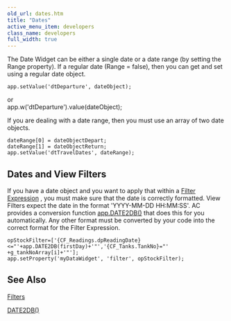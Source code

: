 ```yaml
---
old_url: dates.htm
title: "Dates"
active_menu_item: developers
class_name: developers
full_width: true
---
```



The Date Widget can be either a single date or a date range (by setting the Range property). If a regular date (Range = false), then you can get and set using a regular date object.

    app.setValue('dtDeparture', dateObject);
or    
    app.w('dtDeparture').value(dateObject);
    
If you are dealing with a date range, then you must use an array of two date objects. 

    dateRange[0] = dateObjectDepart;
    dateRange[1] = dateObjectReturn;
    app.setValue('dtTravelDates', dateRange);
    
    
## Dates and View Filters

If you have a date object and you want to apply that within a [Filter Expression](/developers/documentation/scripting-apis/client-api/data-view-functions/modifying-data-widgets-with-scripts/filters) , you must make sure that the date is correctly formatted. View Filters expect the date in the format 'YYYY-MM-DD HH:MM:SS'. AC provides a conversion function [app.DATE2DB()](/developers/documentation/scripting-apis/client-api/conversion-functions/date2db) that does this for you automatically. Any other format must be converted by your code into the correct format for the Filter Expression.    
    
    opStockFilter=['{CF_Readings.dpReadingDate}<="'+app.DATE2DB(firstDay)+'"','{CF_Tanks.TankNo}="' +g_tankNoArray[i]+'"'];
    app.setProperty('myDataWidget', 'filter', opStockFilter);
   

## See Also

[Filters](/developers/documentation/scripting-apis/client-api/data-view-functions/modifying-data-widgets-with-scripts/filters)

[DATE2DB()](/developers/documentation/scripting-apis/client-api/conversion-functions/date2db)

